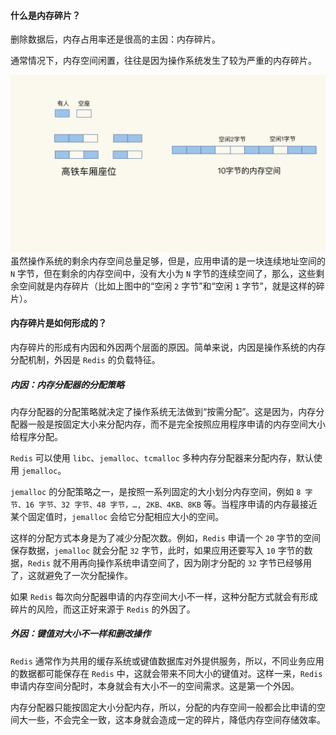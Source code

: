 #### 什么是内存碎片？

删除数据后，内存占用率还是很高的主因：内存碎片。

通常情况下，内存空间闲置，往往是因为操作系统发生了较为严重的内存碎片。

![redis内存碎片](../../Picture/redis内存碎片.jpeg)
虽然操作系统的剩余内存空间总量足够，但是，应用申请的是一块连续地址空间的 `N` 字节，但在剩余的内存空间中，没有大小为 `N` 字节的连续空间了，那么，这些剩余空间就是内存碎片（比如上图中的“空闲 `2` 字节”和“空闲 `1` 字节”，就是这样的碎片）。

#### 内存碎片是如何形成的？

内存碎片的形成有内因和外因两个层面的原因。简单来说，内因是操作系统的内存分配机制，外因是 `Redis` 的负载特征。

##### 内因：内存分配器的分配策略

内存分配器的分配策略就决定了操作系统无法做到“按需分配”。这是因为，内存分配器一般是按固定大小来分配内存，而不是完全按照应用程序申请的内存空间大小给程序分配。

`Redis` 可以使用 `libc`、`jemalloc`、`tcmalloc` 多种内存分配器来分配内存，默认使用 `jemalloc`。

`jemalloc` 的分配策略之一，是按照一系列固定的大小划分内存空间，例如 `8 字节、16 字节、32 字节、48 字节，…, 2KB、4KB、8KB` 等。当程序申请的内存最接近某个固定值时，`jemalloc` 会给它分配相应大小的空间。

这样的分配方式本身是为了减少分配次数。例如，`Redis` 申请一个 `20` 字节的空间保存数据，`jemalloc` 就会分配 `32` 字节，此时，如果应用还要写入 `10` 字节的数据，`Redis` 就不用再向操作系统申请空间了，因为刚才分配的 `32` 字节已经够用了，这就避免了一次分配操作。

如果 `Redis` 每次向分配器申请的内存空间大小不一样，这种分配方式就会有形成碎片的风险，而这正好来源于 `Redis` 的外因了。

##### 外因：键值对大小不一样和删改操作

`Redis` 通常作为共用的缓存系统或键值数据库对外提供服务，所以，不同业务应用的数据都可能保存在 `Redis` 中，这就会带来不同大小的键值对。这样一来，`Redis` 申请内存空间分配时，本身就会有大小不一的空间需求。这是第一个外因。

内存分配器只能按固定大小分配内存，所以，分配的内存空间一般都会比申请的空间大一些，不会完全一致，这本身就会造成一定的碎片，降低内存空间存储效率。